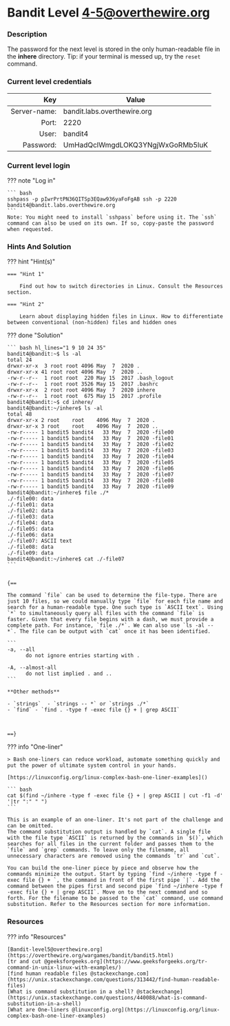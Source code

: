 # Bandit Level 4-5@overthewire.org

### Description
The password for the next level is stored in the only human-readable file in the **inhere** directory. Tip: if your terminal is messed up, try the `reset` command.

### Current level credentials
Key                        | Value
-------------------------: |----------------------------------------
Server-name:               | bandit.labs.overthewire.org
Port:                      | 2220
User:                      | bandit4
Password:                  | UmHadQclWmgdLOKQ3YNgjWxGoRMb5luK


### Current level login
??? note "Log in"

    ``` bash
    sshpass -p pIwrPrtPN36QITSp3EQaw936yaFoFgAB ssh -p 2220 bandit4@bandit.labs.overthewire.org
    ```
    Note: You might need to install `sshpass` before using it. The `ssh` command can also be used on its own. If so, copy-paste the password when requested. 

### Hints And Solution


??? hint "Hint(s)"

    === "Hint 1"

        Find out how to switch directories in Linux. Consult the Resources section. 

    === "Hint 2"

        Learn about displaying hidden files in Linux. How to differentiate between conventional (non-hidden) files and hidden ones  




??? done "Solution"

    ``` bash hl_lines="1 9 10 24 35"
    bandit4@bandit:~$ ls -al  
    total 24  
    drwxr-xr-x  3 root root 4096 May  7  2020 .  
    drwxr-xr-x 41 root root 4096 May  7  2020 ..  
    -rw-r--r--  1 root root  220 May 15  2017 .bash_logout  
    -rw-r--r--  1 root root 3526 May 15  2017 .bashrc  
    drwxr-xr-x  2 root root 4096 May  7  2020 inhere  
    -rw-r--r--  1 root root  675 May 15  2017 .profile  
    bandit4@bandit:~$ cd inhere/  
    bandit4@bandit:~/inhere$ ls -al  
    total 48  
    drwxr-xr-x 2 root    root    4096 May  7  2020 .  
    drwxr-xr-x 3 root    root    4096 May  7  2020 ..  
    -rw-r----- 1 bandit5 bandit4   33 May  7  2020 -file00  
    -rw-r----- 1 bandit5 bandit4   33 May  7  2020 -file01  
    -rw-r----- 1 bandit5 bandit4   33 May  7  2020 -file02  
    -rw-r----- 1 bandit5 bandit4   33 May  7  2020 -file03  
    -rw-r----- 1 bandit5 bandit4   33 May  7  2020 -file04  
    -rw-r----- 1 bandit5 bandit4   33 May  7  2020 -file05  
    -rw-r----- 1 bandit5 bandit4   33 May  7  2020 -file06  
    -rw-r----- 1 bandit5 bandit4   33 May  7  2020 -file07  
    -rw-r----- 1 bandit5 bandit4   33 May  7  2020 -file08  
    -rw-r----- 1 bandit5 bandit4   33 May  7  2020 -file09  
    bandit4@bandit:~/inhere$ file ./*    
    ./-file00: data  
    ./-file01: data  
    ./-file02: data  
    ./-file03: data  
    ./-file04: data  
    ./-file05: data  
    ./-file06: data  
    ./-file07: ASCII text  
    ./-file08: data  
    ./-file09: data  
    bandit4@bandit:~/inhere$ cat ./-file07 
    ```


    {==
    
    The command `file` can be used to determine the file-type. There are just 10 files, so we could manually type `file` for each file name and search for a human-readable type. One such type is `ASCII text`. Using `*` to simultaneously query all files with the command `file` is faster. Given that every file begins with a dash, we must provide a complete path. For instance, `file ./*`. We can also use `ls -al -- *`. The file can be output with `cat` once it has been identified.  

    ```
    -a, --all
          do not ignore entries starting with .

    -A, --almost-all
          do not list implied . and ..
    ```
    
    **Other methods**

    - `strings`  - `strings -- *` or `strings ./*`    
    - `find` - `find . -type f -exec file {} + | grep ASCII`    



    ==}


??? info "One-liner"

    > Bash one-liners can reduce workload, automate something quickly and put the power of ultimate system control in your hands. 
   
    [https://linuxconfig.org/linux-complex-bash-one-liner-examples]()

    ``` bash
    cat $(find ~/inhere -type f -exec file {} + | grep ASCII | cut -f1 -d' '|tr ":" " ")
    ```

    This is an example of an one-liner. It's not part of the challenge and can be omitted.
    The command substitution output is handled by `cat`. A single file with the file type `ASCII` is returned by the commands in `$()`, which searches for all files in the current folder and passes them to the `file` and `grep` commands. To leave only the filename, all unnecessary characters are removed using the commands `tr` and `cut`.

    You can build the one-liner piece by piece and observe how the commands minimize the output. Start by typing `find ~/inhere -type f -exec file {} + `, the command in front of the first pipe `|`. Add the command between the pipes first and second pipe `find ~/inhere -type f -exec file {} + | grep ASCII`. Move on to the next command and so forth. For the filename to be passed to the `cat` command, use command substitution. Refer to the Resources section for more information.



### Resources

??? info "Resources"

    [Bandit-level5@overthewire.org](https://overthewire.org/wargames/bandit/bandit5.html)   
    [tr and cut @geeksforgeeks.org](https://www.geeksforgeeks.org/tr-command-in-unix-linux-with-examples/)  
    [find human readable files @stackexchange.com](https://unix.stackexchange.com/questions/313442/find-human-readable-files)   
    [What is command substitution in a shell? @stackexchange](https://unix.stackexchange.com/questions/440088/what-is-command-substitution-in-a-shell)  
    [What are One-liners @linuxconfig.org](https://linuxconfig.org/linux-complex-bash-one-liner-examples)





    




 
